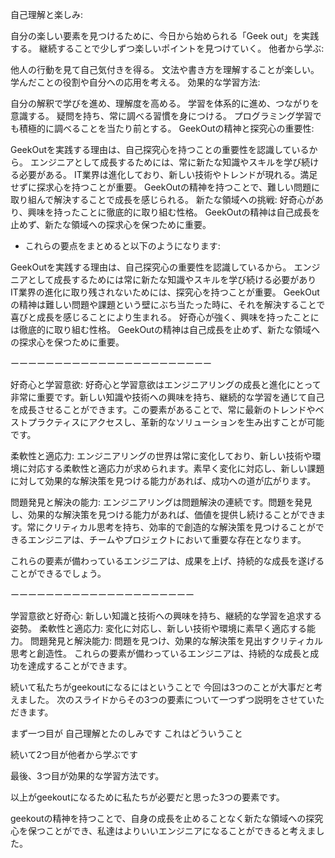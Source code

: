 自己理解と楽しみ:

自分の楽しい要素を見つけるために、今日から始められる「Geek out」を実践する。
継続することで少しずつ楽しいポイントを見つけていく。
他者から学ぶ:

他人の行動を見て自己気付きを得る。
文法や書き方を理解することが楽しい。
学んだことの役割や自分への応用を考える。
効果的な学習方法:

自分の解釈で学びを進め、理解度を高める。
学習を体系的に進め、つながりを意識する。
疑問を持ち、常に調べる習慣を身につける。
プログラミング学習でも積極的に調べることを当たり前とする。
GeekOutの精神と探究心の重要性:

GeekOutを実践する理由は、自己探究心を持つことの重要性を認識しているから。
エンジニアとして成長するためには、常に新たな知識やスキルを学び続ける必要がある。
IT業界は進化しており、新しい技術やトレンドが現れる。満足せずに探求心を持つことが重要。
GeekOutの精神を持つことで、難しい問題に取り組んで解決することで成長を感じられる。
新たな領域への挑戦:
好奇心があり、興味を持ったことに徹底的に取り組む性格。
GeekOutの精神は自己成長を止めず、新たな領域への探求心を保つために重要。
- これらの要点をまとめると以下のようになります:

GeekOutを実践する理由は、自己探究心の重要性を認識しているから。
エンジニアとして成長するためには常に新たな知識やスキルを学び続ける必要があり
IT業界の進化に取り残されないためには、探究心を持つことが重要。
GeekOutの精神は難しい問題や課題という壁にぶち当たった時に、それを解決することで喜びと成長を感じることにより生まれる。
好奇心が強く、興味を持ったことには徹底的に取り組む性格。
GeekOutの精神は自己成長を止めず、新たな領域への探求心を保つために重要。




ーーーーーーーーーーーーーーーーーーーーーーー

好奇心と学習意欲: 好奇心と学習意欲はエンジニアリングの成長と進化にとって非常に重要です。新しい知識や技術への興味を持ち、継続的な学習を通じて自己を成長させることができます。この要素があることで、常に最新のトレンドやベストプラクティスにアクセスし、革新的なソリューションを生み出すことが可能です。

柔軟性と適応力: エンジニアリングの世界は常に変化しており、新しい技術や環境に対応する柔軟性と適応力が求められます。素早く変化に対応し、新しい課題に対して効果的な解決策を見つける能力があれば、成功への道が広がります。

問題発見と解決の能力: エンジニアリングは問題解決の連続です。問題を発見し、効果的な解決策を見つける能力があれば、価値を提供し続けることができます。常にクリティカル思考を持ち、効率的で創造的な解決策を見つけることができるエンジニアは、チームやプロジェクトにおいて重要な存在となります。

これらの要素が備わっているエンジニアは、成果を上げ、持続的な成長を遂げることができるでしょう。

ーーーーーーーーーーーーーーーーーーーーー

学習意欲と好奇心: 新しい知識と技術への興味を持ち、継続的な学習を追求する姿勢。
柔軟性と適応力: 変化に対応し、新しい技術や環境に素早く適応する能力。
問題発見と解決能力: 問題を見つけ、効果的な解決策を見出すクリティカル思考と創造性。
これらの要素が備わっているエンジニアは、持続的な成長と成功を達成することができます。


続いて私たちがgeekoutになるにはということで
今回は3つのことが大事だと考えました。
次のスライドからその3つの要素について一つずつ説明をさせていただきます。


まず一つ目が
自己理解とたのしみです
これはどういうこと

続いて2つ目が他者から学ぶです

最後、3つ目が効果的な学習方法です。

以上がgeekoutになるために私たちが必要だと思った3つの要素です。
<!-- geekoutの精神を持つことで私達はよりいいエンジニアになることができると考えました。 -->
geekoutの精神を持つことで、自身の成長を止めることなく新たな領域への探究心を保つことができ、私達はよりいいエンジニアになることができると考えました。




